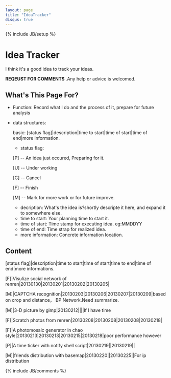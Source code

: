 ```yaml
---
layout: page
title: "IdeaTracker"
disqus: true
---
```

{% include JB/setup %}

# Idea Tracker

I think it's a good idea to track your ideas.

**REQEUST FOR COMMENTS** .Any help or advice is welcomed.

## What's This Page For?

- Function: Record what I do and the process of it, prepare for future analysis

- data structures:

  basic: [status flag]|description|time to start|time of start|time of end|more information.
  * status flag:

  [P] -- An idea just occured, Preparing for it.

  [U] -- Under working

  [C] -- Cancel

  [F] -- Finish

  [M] -- Mark for more work or for future improve.
  * decription: What's the idea is?shortly descripte it here, and expand it to somewhere else.
  * time to start: Your planning time to start it.
  * time of start: Time stamp for executing idea. eg:MMDDYY
  * time of end: Time strap for realized idea.
  * more information: Concrete information location.

## Content

[status flag]|description|time to start|time of start|time to end|time of end|more informations.

[F]|Visulize social network of renren|20130130|20130201|20130202|20130205|

[M]|CAPTCHA recognition|20130203|20130206|20130207|20130209|based on crop and distance， BP Network.Need summarize.

[M]|3-D picture by gimp|20130212||||If I have time

[F]|Scratch photos from renren|20130208|20130208|20130208|20130218|

[F]|A photomosaic generator in chao style|20130213|20130213|20130215|20130218|poor performance however

[P]|A time ticker with notify shell script|20130219||20130219||

[M]|friends distribution with basemap|20130220||20130225||For ip distribution

{% include JB/comments %}
